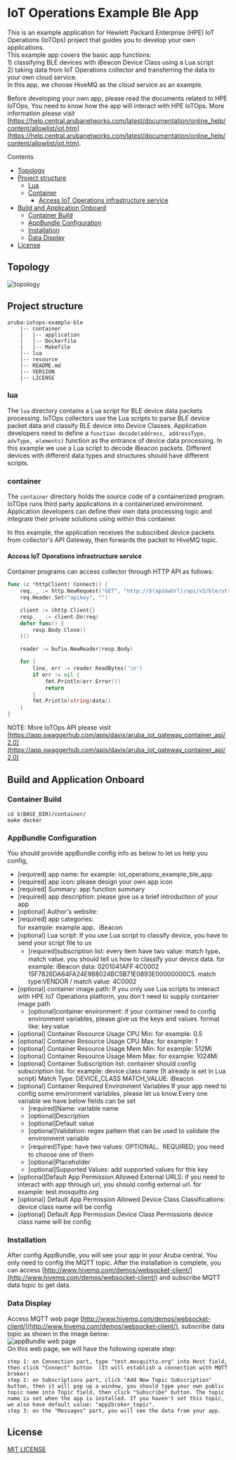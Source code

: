 # IoT Operations Example Ble App

This is an example application for Hewlett Packard Enterprise (HPE) IoT Operations (IoTOps) project that guides you to develop your own applications.
<br> This example app covers the basic app functions: 
<br> 1) classifying BLE devices with iBeacon Device Class using a Lua script
<br> 2) taking data from IoT Operations collector and transferring the data to your own cloud service.
<br> In this app, we choose HiveMQ as the cloud service as an example.

Before developing your own app, please read the documents related to HPE IoTOps, You need to know how the app will interact with HPE IoTOps. More information please visit [https://help.central.arubanetworks.com/latest/documentation/online_help/content/allowlist/iot.htm](https://help.central.arubanetworks.com/latest/documentation/online_help/content/allowlist/iot.htm).

Contents
* [Topology](#topology)
* [Project structure](#project-structure)
  * [Lua](#lua)
  * [Container](#container)
    * [Access IoT Operations infrastructure service](#access-iot-operations-infrastructure-service)
* [Build and Application Onboard](#build-and-application-onboard)
  * [Container Build](#container-build)
  * [AppBundle Configuration](#appbundle-configuration)
  * [Installation](#installation)
  * [Data Display](#data-display)
* [License](#license)

## Topology
![topology](./resource/topology.jpg)

## Project structure
```
aruba-iotops-example-ble
    |-- container
    |   |-- application
    |   |-- Dockerfile
    |   |-- Makefile
    |-- lua
    |-- resource
    |-- README.md
    |-- VERSION
    |-- LICENSE
```

### lua
The `lua` directory contains a Lua script for BLE device data packets processing.
IoTOps collectors use the Lua scripts to parse BLE device packet data and classify BLE device into Device Classes.
Application developers need to define a `function decode(address, addressType, advType, elements)` function as the entrance of device data processing.
In this example we use a Lua script to decode iBeacon packets. Different devices with different data types and structures should have different scripts.

### container
The `container` directory holds the source code of a containerized program.
IoTOps runs third party applications in a containerized environment.
Application developers can define their own data processing logic and integrate their private solutions using within this container.

In this example, the application receives the subscribed device packets from collector's API Gateway, then forwards the packet to HiveMQ topic.

#### Access IoT Operations infrastructure service
Container programs can access collector through HTTP API as follows:
```go
func (c *httpClient) Connect() {
	req, _ := http.NewRequest("GET", "http://$(apiGwUrl)/api/v2/ble/stream/packets", nil)
	req.Header.Set("apikey", "")

	client := &http.Client{}
	resp, _ := client.Do(req)
	defer func() {
		resp.Body.Close()
	}()

	reader := bufio.NewReader(resp.Body)

	for {
		line, err := reader.ReadBytes('\n')
		if err != nil {
			fmt.Println(err.Error())
			return
		}
		fmt.Println(string(data))
	}
}
```

NOTE: More IoTOps API please visit [https://app.swaggerhub.com/apis/davix/aruba_iot_gateway_container_api/2.0](https://app.swaggerhub.com/apis/davix/aruba_iot_gateway_container_api/2.0)

## Build and Application Onboard
### Container Build
```
cd $(BASE_DIR)/container/
make docker
```

### AppBundle Configuration
You should provide appBundle config info as below to let us help you config,
- [required] app name: 
  for example: iot_operations_example_ble_app
- [required] app icon: 
  please design your own app icon
- [required] Summary: 
  app function summary
- [required] app description: 
  please give us a brief introduction of your app
- [optional] Author's website: 
- [required] app categories:   
  for example: example app、iBeacon
- [optional] Lua script: 
  If you use Lua script to classify device, you have to send your script file to us
  - [required]subscription list:
    every item have two value: match type、match value. you should tell us how to classify your device data. 
    for example: iBeacon data: 0201041AFF 4C0002 15F7826DA64FA24E988024BC5B71E0893E00000000C5. match type:VENDOR / match value: 4C0002
- [optional] container image path: 
  If you only use Lua scripts to interact with HPE IoT Operations platform, you don't need to supply container image path 
  - [optional]container environment: 
    if your container need to config environment variables, please give us the keys and values. format like: key:value
- [optional] Container Resource Usage CPU Min: 
  for example: 0.5
- [optional] Container Resource Usage CPU Max: 
  for example: 1
- [optional] Container Resource Usage Mem Min: 
  for example: 512Mi
- [optional] Container Resource Usage Mem Max: 
  for example: 1024Mi
- [optional] Container Subscription list: 
  container should config subscription list. for example: device class name (It already is set in Lua script)
  Match Type: DEVICE_CLASS  MATCH_VALUE: iBeacon
- [optional] Container Required Environment Variables
  If your app need to config some environment variables, please let us know.Every one variable we have below fields can be set
    - [required]Name: variable name
    - [optional]Description 
    - [optional]Default value
    - [optional]Validation: regex pattern that can be used to validate the environment variable
    - [required]Type: have two values: OPTIONAL、REQUIRED; you need to choose one of them
    - [optional]Placeholder
    - [optional]Supported Values: add supported values for this key 
- [optional]Default App Permission Allowed External URLS: 
  if you need to interact with app through url, you should config external url.
  for example: test.mosquitto.org
- [optional] Default App Permission Allowed Device Class Classifications: 
  device class name will be config
- [optional] Default App Permission Device Class Permissions
  device class name will be config

### Installation
After config AppBundle, you will see your app in your Aruba central. You only need to config the MQTT topic.
After the installation is complete, you can access [http://www.hivemq.com/demos/websocket-client/](http://www.hivemq.com/demos/websocket-client/) and subscribe MQTT data topic to get data.

### Data Display
Access MQTT web page [http://www.hivemq.com/demos/websocket-client/](http://www.hivemq.com/demos/websocket-client/), subscribe data topic as shown in the image below:
<br>
![appBundle web page](./resource/mqttclient.jpg)
<br>
On this web page, we will have the following operate step:
```
step 1: on Connection part, type "test.mosquitto.org" into Host field, then click "Connect" button  (It will establish a connection with MQTT broker)
step 2: on Subscriptions part, click "Add New Topic Subscription" button, then it will pop up a window, you should type your own public topic name into Topic field, then click "Subscribe" button. The topic name is set when the app is installed. If you haven't set this topic, we also have default value: "app2broker_topic".
step 3: on the "Messages" part, you will see the data from your app.
```

## License
[MIT LICENSE](./LICENSE)